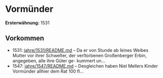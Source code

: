 # Vormünder

**Ersterwähnung:** 1531

## Vorkommen
- 1531: [jahre/1531/README.md](../jahre/1531/README.md) – Da er von Stunde ab ſeines
Weibes Mutter vor ihrer Schweſter, der verſtorbenen
Großenberger Erbin, angegeben, alle ihre Güter ge-
kummert un...
- 1547: [jahre/1547/README.md](../jahre/1547/README.md) – Desgleichen
haben Niel Mellers Kinder Vormünder allhier dem
Rat 100 fl...
